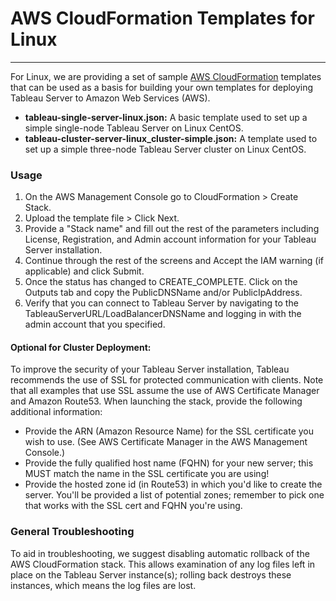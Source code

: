 # AWS CloudFormation Templates for Linux
----

For Linux, we are providing a set of sample [AWS CloudFormation](https://aws.amazon.com/cloudformation/) templates that can be used as a basis for building your own templates for deploying Tableau Server to Amazon Web Services (AWS).

* **tableau-single-server-linux.json:** A basic template used to set up a simple single-node Tableau Server on Linux CentOS.
* **tableau-cluster-server-linux_cluster-simple.json:** A template used to set up a simple three-node Tableau Server cluster on Linux CentOS.

### Usage

1. On the AWS Management Console go to CloudFormation > Create Stack.
2. Upload the template file > Click Next.
3. Provide a "Stack name" and fill out the rest of the parameters including License, Registration, and Admin account information for your Tableau Server installation.
4. Continue through the rest of the screens and Accept the IAM warning (if applicable) and click Submit.
5. Once the status has changed to CREATE_COMPLETE. Click on the Outputs tab and copy the PublicDNSName and/or PublicIpAddress.
6. Verify that you can connect to Tableau Server by navigating to the TableauServerURL/LoadBalancerDNSName and logging in with the admin account that you specified.

#### Optional for Cluster Deployment:

To improve the security of your Tableau Server installation, Tableau recommends the use of SSL for protected communication with clients. Note that all examples that use SSL assume the use of AWS Certificate Manager and Amazon Route53.  When launching the stack, provide the following additional information:

* Provide the ARN (Amazon Resource Name) for the SSL certificate you wish to use. (See AWS Certificate Manager in the AWS Management Console.)
* Provide the fully qualified host name (FQHN) for your new server; this MUST match the name in the SSL certificate you are using!
* Provide the hosted zone id (in Route53) in which you'd like to create the server. You'll be provided a list of potential zones; remember to pick one that works with the SSL cert and FQHN you're using.

### General Troubleshooting

To aid in troubleshooting, we suggest disabling automatic rollback of the AWS CloudFormation stack. This allows examination of any log files left in place on the Tableau Server instance(s); rolling back destroys these instances, which means the log files are lost.
